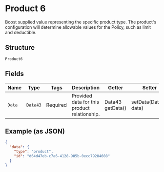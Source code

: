 
# Product 6

Boost supplied value representing the specific product type. The product's configuration
will determine allowable values for the Policy, such as limit and deductible.

## Structure

`Product6`

## Fields

| Name | Type | Tags | Description | Getter | Setter |
|  --- | --- | --- | --- | --- | --- |
| `Data` | [`Data43`](../../doc/models/data-43.md) | Required | Provided data for this product relationship. | Data43 getData() | setData(Data43 data) |

## Example (as JSON)

```json
{
  "data": {
    "type": "product",
    "id": "d64d47eb-c7a6-4128-985b-0ecc79284608"
  }
}
```

